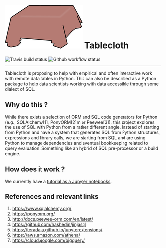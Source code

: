 # ![GitHub Logo](logo.png) Tablecloth

![Travis build status](https://travis-ci.com/lgautier/tablecloth.svg?token=xf7sgesS9RQ1p1iLDXo9&branch=master)
![Github workflow status](https://github.com/rpy2/rpy2/workflows/Python%20package/badge.svg)

---

Tablecloth is proposing to help with empirical and often interactive work with remote data tables in Python.
This can also be described as a Python package to help data scientists working with data accessible through
some dialect of SQL.

## Why do this ?

While there exists a selection of ORM and SQL code generators for Python (e.g., SQLAlchemy[1], PonyORM[2]m or Peewee[3]),
this project explores the use of SQL with Python from a rather different angle. Instead of starting from Python and
have a system that generates SQL from Python structures, expressions and library calls, we are starting
from SQL and are using Python to manage dependencies and eventual bookkeeping related to query evaluation.
Something like an hybrid of SQL pre-processor or a build engine.

## How does it work ?

We currently have a [tutorial as a Jupyter notebooks](https://github.com/lgautier/tablecloth/blob/master/doc/notebooks/tutorial.ipynb).

## References and relevant links

1. https://www.sqlalchemy.org/
2. https://ponyorm.org/
3. http://docs.peewee-orm.com/en/latest/
4. https://github.com/hashedin/jinjasql
5. https://teradata.github.io/jupyterextensions/
6. https://aws.amazon.com/athena/
7. https://cloud.google.com/bigquery/
